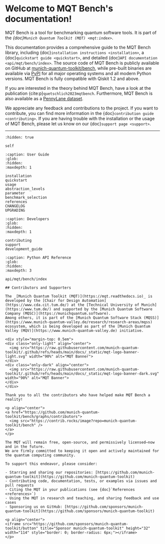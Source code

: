 # Welcome to MQT Bench's documentation!

MQT Bench is a tool for benchmarking quantum software tools.
It is part of the _{doc}`Munich Quantum Toolkit (MQT) <mqt:index>`_.

This documentation provides a comprehensive guide to the MQT Bench library, including {doc}`installation instructions <installation>`, a {doc}`quickstart guide <quickstart>`, and detailed {doc}`API documentation <api/mqt/bench/index>`.
The source code of MQT Bench is publicly available on GitHub at [munich-quantum-toolkit/bench](https://github.com/munich-quantum-toolkit/bench), while pre-built binaries are available via [PyPI](https://pypi.org/project/mqt.bench/) for all major operating systems and all modern Python versions.
MQT Bench is fully compatible with Qiskit 1.2 and above.

If you are interested in the theory behind MQT Bench, have a look at the publication {cite:p}`quetschlich2023mqtbench`.
Furthermore, MQT Bench is also available as a [PennyLane dataset](https://pennylane.ai/datasets/single-dataset/mqt-bench).

We appreciate any feedback and contributions to the project.
If you want to contribute, you can find more information in the {doc}`contribution guide <contributing>`.
If you are having trouble with the installation or the usage of MQT Bench, please let us know on our {doc}`support page <support>`.

---

```{toctree}
:hidden: true

self
```

```{toctree}
:caption: User Guide
:glob:
:hidden:
:maxdepth: 1

installation
quickstart
usage
abstraction_levels
parameter
benchmark_selection
references
CHANGELOG
UPGRADING
```

```{toctree}
:caption: Developers
:glob:
:hidden:
:maxdepth: 1

contributing
support
development_guide
```

```{toctree}
:caption: Python API Reference
:glob:
:hidden:
:maxdepth: 3

api/mqt/bench/index
```

```{only} html
## Contributors and Supporters

The _[Munich Quantum Toolkit (MQT)](https://mqt.readthedocs.io)_ is developed by the [Chair for Design Automation](https://www.cda.cit.tum.de/) at the [Technical University of Munich](https://www.tum.de/) and supported by the [Munich Quantum Software Company (MQSC)](https://munichquantum.software).
Among others, it is part of the [Munich Quantum Software Stack (MQSS)](https://www.munich-quantum-valley.de/research/research-areas/mqss) ecosystem, which is being developed as part of the [Munich Quantum Valley (MQV)](https://www.munich-quantum-valley.de) initiative.

<div style="margin-top: 0.5em">
<div class="only-light" align="center">
  <img src="https://raw.githubusercontent.com/munich-quantum-toolkit/.github/refs/heads/main/docs/_static/mqt-logo-banner-light.svg" width="90%" alt="MQT Banner">
</div>
<div class="only-dark" align="center">
  <img src="https://raw.githubusercontent.com/munich-quantum-toolkit/.github/refs/heads/main/docs/_static/mqt-logo-banner-dark.svg" width="90%" alt="MQT Banner">
</div>
</div>

Thank you to all the contributors who have helped make MQT Bench a reality!

<p align="center">
<a href="https://github.com/munich-quantum-toolkit/bench/graphs/contributors">
  <img src="https://contrib.rocks/image?repo=munich-quantum-toolkit/bench" />
</a>
</p>

The MQT will remain free, open-source, and permissively licensed—now and in the future.
We are firmly committed to keeping it open and actively maintained for the quantum computing community.

To support this endeavor, please consider:

- Starring and sharing our repositories: [https://github.com/munich-quantum-toolkit](https://github.com/munich-quantum-toolkit)
- Contributing code, documentation, tests, or examples via issues and pull requests
- Citing the MQT in your publications (see {doc}`References <references>`)
- Using the MQT in research and teaching, and sharing feedback and use cases
- Sponsoring us on GitHub: [https://github.com/sponsors/munich-quantum-toolkit](https://github.com/sponsors/munich-quantum-toolkit)

<p align="center">
<iframe src="https://github.com/sponsors/munich-quantum-toolkit/button" title="Sponsor munich-quantum-toolkit" height="32" width="114" style="border: 0; border-radius: 6px;"></iframe>
</p>
```
